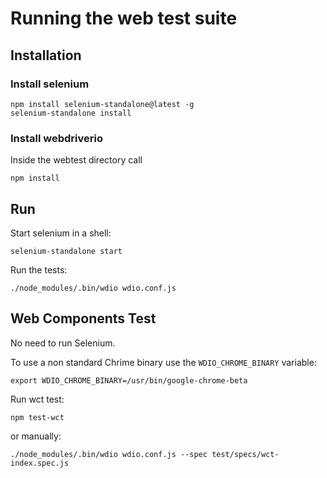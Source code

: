 # Running the web test suite

## Installation

### Install selenium

```shell
npm install selenium-standalone@latest -g
selenium-standalone install
```

### Install webdriverio

Inside the webtest directory call

```shell
npm install
```

## Run

Start selenium in a shell:

```shell
selenium-standalone start
```

Run the tests:

```shell
./node_modules/.bin/wdio wdio.conf.js
```

## Web Components Test

No need to run Selenium.

To use a non standard Chrime binary use the `WDIO_CHROME_BINARY` variable:

```shell
export WDIO_CHROME_BINARY=/usr/bin/google-chrome-beta
```

Run wct test:

```shell
npm test-wct
```

or manually:

```shell
./node_modules/.bin/wdio wdio.conf.js --spec test/specs/wct-index.spec.js
```
